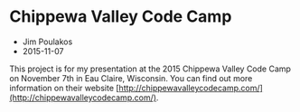 # Chippewa Valley Code Camp

* Jim Poulakos
* 2015-11-07

This project is for my presentation at the 2015 Chippewa Valley Code Camp on November 7th in Eau Claire, Wisconsin. You can find out more information on their website [http://chippewavalleycodecamp.com/](http://chippewavalleycodecamp.com/). 


